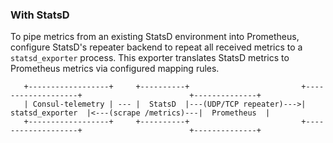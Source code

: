 ### With StatsD

To pipe metrics from an existing StatsD environment into Prometheus, configure
StatsD's repeater backend to repeat all received metrics to a `statsd_exporter`
process. This exporter translates StatsD metrics to Prometheus metrics via
configured mapping rules.
```
   +------------------+     +----------+                         +-------------------+                        +--------------+
   | Consul-telemetry | --- |  StatsD  |---(UDP/TCP repeater)--->|  statsd_exporter  |<---(scrape /metrics)---|  Prometheus  |
   +------------------+     +----------+                         +-------------------+                        +--------------+
```
